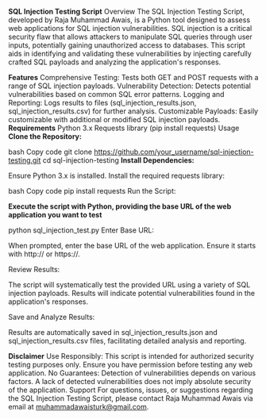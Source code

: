 **SQL Injection Testing Script**
Overview
The SQL Injection Testing Script, developed by Raja Muhammad Awais, is a Python tool designed to assess web applications for SQL injection vulnerabilities. SQL injection is a critical security flaw that allows attackers to manipulate SQL queries through user inputs, potentially gaining unauthorized access to databases. This script aids in identifying and validating these vulnerabilities by injecting carefully crafted SQL payloads and analyzing the application's responses.

**Features**
Comprehensive Testing: Tests both GET and POST requests with a range of SQL injection payloads.
Vulnerability Detection: Detects potential vulnerabilities based on common SQL error patterns.
Logging and Reporting: Logs results to files (sql_injection_results.json, sql_injection_results.csv) for further analysis.
Customizable Payloads: Easily customizable with additional or modified SQL injection payloads.
**Requirements**
Python 3.x
Requests library (pip install requests)
Usage
**Clone the Repository:**

bash
Copy code
git clone https://github.com/your_username/sql-injection-testing.git
cd sql-injection-testing
**Install Dependencies:**

Ensure Python 3.x is installed. Install the required requests library:

bash
Copy code
pip install requests
Run the Script:

**Execute the script with Python, providing the base URL of the web application you want to test**

python sql_injection_test.py
Enter Base URL:

When prompted, enter the base URL of the web application. Ensure it starts with http:// or https://.

Review Results:

The script will systematically test the provided URL using a variety of SQL injection payloads. Results will indicate potential vulnerabilities found in the application's responses.

Save and Analyze Results:

Results are automatically saved in sql_injection_results.json and sql_injection_results.csv files, facilitating detailed analysis and reporting.

**Disclaimer**
Use Responsibly: This script is intended for authorized security testing purposes only. Ensure you have permission before testing any web application.
No Guarantees: Detection of vulnerabilities depends on various factors. A lack of detected vulnerabilities does not imply absolute security of the application.
Support
For questions, issues, or suggestions regarding the SQL Injection Testing Script, please contact Raja Muhammad Awais via email at muhammadawaisturk@gmail.com.

